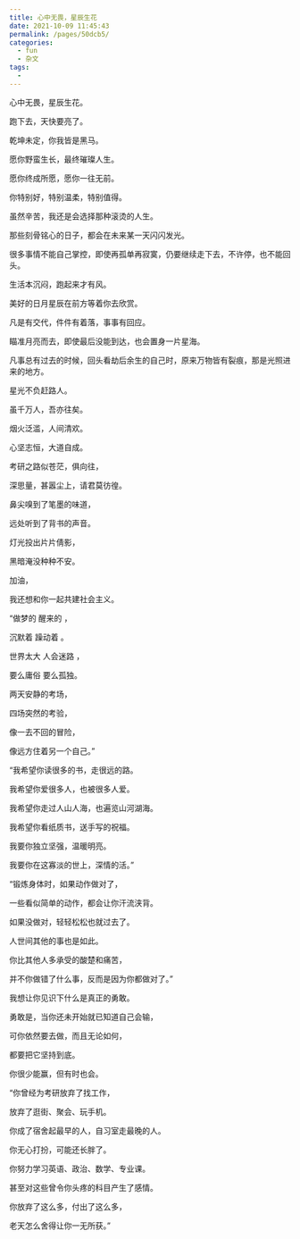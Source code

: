 ```yaml
---
title: 心中无畏，星辰生花
date: 2021-10-09 11:45:43
permalink: /pages/50dcb5/
categories:
  - fun
  - 杂文
tags:
  - 
---
```



 

心中无畏，星辰生花。

 跑下去，天快要亮了。

 乾坤未定，你我皆是黑马。

 愿你野蛮生长，最终璀璨人生。

 愿你终成所愿，愿你一往无前。

 你特别好，特别温柔，特别值得。

 虽然辛苦，我还是会选择那种滚烫的人生。

 那些刻骨铭心的日子，都会在未来某一天闪闪发光。

 很多事情不能自己掌控，即使再孤单再寂寞，仍要继续走下去，不许停，也不能回头。

 生活本沉闷，跑起来才有风。

 美好的日月星辰在前方等着你去欣赏。

 凡是有交代，件件有着落，事事有回应。

 瞄准月亮而去，即使最后没能到达，也会置身一片星海。

 凡事总有过去的时候，回头看劫后余生的自己时，原来万物皆有裂痕，那是光照进来的地方。

 星光不负赶路人。

 虽千万人，吾亦往矣。

 烟火泛滥，人间清欢。

 心坚志恒，大道自成。

 考研之路似苍茫，俱向往，

 深思量，甚嚣尘上，请君莫彷徨。

 鼻尖嗅到了笔墨的味道，

 远处听到了背书的声音。

 灯光投出片片倩影，

 黑暗淹没种种不安。

 加油，

 我还想和你一起共建社会主义。

 “做梦的 醒来的 ，

 沉默着 躁动着 。

 世界太大 人会迷路 ，

 要么庸俗 要么孤独。

 两天安静的考场，

 四场突然的考验，

 像一去不回的冒险，

 像远方住着另一个自己。”

 “我希望你读很多的书，走很远的路。

 我希望你爱很多人，也被很多人爱。

 我希望你走过人山人海，也遍览山河湖海。

 我希望你看纸质书，送手写的祝福。

 我要你独立坚强，温暖明亮。

 我要你在这寡淡的世上，深情的活。”

 “锻炼身体时，如果动作做对了，

 一些看似简单的动作，都会让你汗流浃背。

 如果没做对，轻轻松松也就过去了。

 人世间其他的事也是如此。

 你比其他人多承受的酸楚和痛苦，

 并不你做错了什么事，反而是因为你都做对了。”

 我想让你见识下什么是真正的勇敢。

 勇敢是，当你还未开始就已知道自己会输，

 可你依然要去做，而且无论如何，

 都要把它坚持到底。

 你很少能赢，但有时也会。

 “你曾经为考研放弃了找工作，

 放弃了逛街、聚会、玩手机。

 你成了宿舍起最早的人，自习室走最晚的人。

 你无心打扮，可能还长胖了。

 你努力学习英语、政治、数学、专业课。

 甚至对这些曾令你头疼的科目产生了感情。

 你放弃了这么多，付出了这么多，

 老天怎么舍得让你一无所获。”